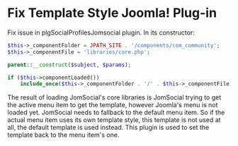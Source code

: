 Fix Template Style Joomla! Plug-in
================


Fix issue in plgSocialProfilesJomsocial plugin.
In its constructor:

```php
$this->_componentFolder = JPATH_SITE . '/components/com_community';
$this->_componentFile = 'libraries/core.php';

parent::__construct($subject, $params);

if ($this->componentLoaded())
    include_once($this->_componentFolder . '/' . $this->_componentFile);
```

The result of loading JomSocial's core libraries is JomSocial trying to get the active menu item to get the template, however Joomla's menu is not loaded yet. JomSocial needs to fallback to the default menu item. So if the actual menu item uses its own template style, this template is not used at all, the default template is used instead.
This plugin is used to set the template back to the menu item's one.
